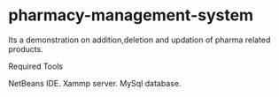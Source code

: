 # pharmacy-management-system
Its a demonstration on addition,deletion and updation of pharma related products. 



Required Tools

NetBeans IDE.
Xammp server.
MySql database.
